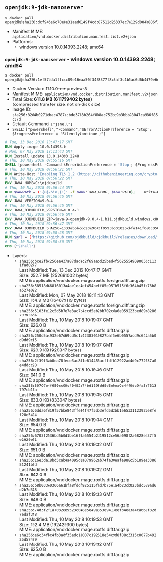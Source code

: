 ## `openjdk:9-jdk-nanoserver`

```console
$ docker pull openjdk@sha256:dcf943e6c70e8e31aad0149f4cdc87512d26337ec7a129d004b886f192618e8f
```

-	Manifest MIME: `application/vnd.docker.distribution.manifest.list.v2+json`
-	Platforms:
	-	windows version 10.0.14393.2248; amd64

### `openjdk:9-jdk-nanoserver` - windows version 10.0.14393.2248; amd64

```console
$ docker pull openjdk@sha256:1ef57dda1ffc4c89e16eaa50f3458377f8c5af3c1b5ac6d6b4d79e6d5a8a9ec3
```

-	Docker Version: 17.10.0-ee-preview-3
-	Manifest MIME: `application/vnd.docker.distribution.manifest.v2+json`
-	Total Size: **611.8 MB (611759402 bytes)**  
	(compressed transfer size, not on-disk size)
-	Image ID: `sha256:82d4b0271dbac4787acbde3783b264f8b8ac752bc9b3bbb98047ca986f85c17d`
-	Default Command: `["jshell"]`
-	`SHELL`: `["powershell","-Command","$ErrorActionPreference = 'Stop'; $ProgressPreference = 'SilentlyContinue';"]`

```dockerfile
# Tue, 13 Dec 2016 10:47:17 GMT
RUN Apply image 10.0.14393.0
# Mon, 07 May 2018 18:11:43 GMT
RUN Install update 10.0.14393.2248
# Thu, 10 May 2018 09:55:16 GMT
SHELL [powershell -Command $ErrorActionPreference = 'Stop'; $ProgressPreference = 'SilentlyContinue';]
# Thu, 10 May 2018 09:56:21 GMT
RUN Write-Host 'Enabling TLS 1.2 (https://githubengineering.com/crypto-removal-notice/) ...'; 	$tls12RegBase = 'HKLM:\\SYSTEM\CurrentControlSet\Control\SecurityProviders\SCHANNEL\Protocols\TLS 1.2'; 	if (Test-Path $tls12RegBase) { throw ('"{0}" already exists!' -f $tls12RegBase) }; 	New-Item -Path ('{0}/Client' -f $tls12RegBase) -Force; 	New-Item -Path ('{0}/Server' -f $tls12RegBase) -Force; 	New-ItemProperty -Path ('{0}/Client' -f $tls12RegBase) -Name 'DisabledByDefault' -PropertyType DWORD -Value 0 -Force; 	New-ItemProperty -Path ('{0}/Client' -f $tls12RegBase) -Name 'Enabled' -PropertyType DWORD -Value 1 -Force; 	New-ItemProperty -Path ('{0}/Server' -f $tls12RegBase) -Name 'DisabledByDefault' -PropertyType DWORD -Value 0 -Force; 	New-ItemProperty -Path ('{0}/Server' -f $tls12RegBase) -Name 'Enabled' -PropertyType DWORD -Value 1 -Force
# Thu, 10 May 2018 09:56:22 GMT
ENV JAVA_HOME=C:\ojdkbuild
# Thu, 10 May 2018 09:56:44 GMT
RUN $newPath = ('{0}\bin;{1}' -f $env:JAVA_HOME, $env:PATH); 	Write-Host ('Updating PATH: {0}' -f $newPath); 	setx /M PATH $newPath;
# Thu, 10 May 2018 09:56:45 GMT
ENV JAVA_VERSION=9.0.4
# Thu, 10 May 2018 09:56:45 GMT
ENV JAVA_OJDKBUILD_VERSION=9.0.4-1
# Thu, 10 May 2018 09:56:46 GMT
ENV JAVA_OJDKBUILD_ZIP=java-9-openjdk-9.0.4-1.b11.ojdkbuild.windows.x86_64.zip
# Thu, 10 May 2018 09:56:47 GMT
ENV JAVA_OJDKBUILD_SHA256=1333ab5bccc20e9043f0593b001825cbfa141f0e0c850d877af6b8e2c990cb47
# Thu, 10 May 2018 09:58:28 GMT
RUN $url = ('https://github.com/ojdkbuild/ojdkbuild/releases/download/{0}/{1}' -f $env:JAVA_OJDKBUILD_VERSION, $env:JAVA_OJDKBUILD_ZIP); 	Write-Host ('Downloading {0} ...' -f $url); 	Invoke-WebRequest -Uri $url -OutFile 'ojdkbuild.zip'; 	Write-Host ('Verifying sha256 ({0}) ...' -f $env:JAVA_OJDKBUILD_SHA256); 	if ((Get-FileHash ojdkbuild.zip -Algorithm sha256).Hash -ne $env:JAVA_OJDKBUILD_SHA256) { 		Write-Host 'FAILED!'; 		exit 1; 	}; 		Write-Host 'Expanding ...'; 	Expand-Archive ojdkbuild.zip -DestinationPath C:\; 		Write-Host 'Renaming ...'; 	Move-Item 		-Path ('C:\{0}' -f ($env:JAVA_OJDKBUILD_ZIP -Replace '.zip$', '')) 		-Destination $env:JAVA_HOME 	; 		Write-Host 'Verifying install ...'; 	Write-Host '  java -version'; java -version; 	Write-Host '  javac -version'; javac -version; 		Write-Host 'Removing ...'; 	Remove-Item ojdkbuild.zip -Force; 		Write-Host 'Complete.';
# Thu, 10 May 2018 09:58:30 GMT
CMD ["jshell"]
```

-	Layers:
	-	`sha256:bce2fbc256ea437a87dadac2f69aabd25bed4f56255549090056c1131fad0277`  
		Last Modified: Tue, 13 Dec 2016 10:47:17 GMT  
		Size: 252.7 MB (252691002 bytes)  
		MIME: application/vnd.docker.image.rootfs.foreign.diff.tar.gzip
	-	`sha256:58518d66816013a4ae1ec4ef454beff05e957b515f6c364b45fe76b8a527e022`  
		Last Modified: Mon, 07 May 2018 18:11:43 GMT  
		Size: 164.9 MB (164879119 bytes)  
		MIME: application/vnd.docker.image.rootfs.foreign.diff.tar.gzip
	-	`sha256:5103fe12c5d5b7e7e3ac7c4ccd5eb2bb702cda6e059223bed89c8286737936de`  
		Last Modified: Thu, 10 May 2018 10:19:37 GMT  
		Size: 926.0 B  
		MIME: application/vnd.docker.image.rootfs.diff.tar.gzip
	-	`sha256:250d5a4932e67d69cd5c1b42383010827baf5e6b0557acd9c647a5b0d9dd9c15`  
		Last Modified: Thu, 10 May 2018 10:19:37 GMT  
		Size: 920.3 KB (920347 bytes)  
		MIME: application/vnd.docker.image.rootfs.diff.tar.gzip
	-	`sha256:2f39f3ab0ea78fece3ac891e614456acffdfb12922ad4d9c772037a0e4ddcc28`  
		Last Modified: Thu, 10 May 2018 10:19:36 GMT  
		Size: 941.0 B  
		MIME: application/vnd.docker.image.rootfs.diff.tar.gzip
	-	`sha256:30797e4f650cc90c40482b74bd189fdd8d6ebea9c4f40de9fa5c7813797cb17a`  
		Last Modified: Thu, 10 May 2018 10:19:35 GMT  
		Size: 833.0 KB (833047 bytes)  
		MIME: application/vnd.docker.image.rootfs.diff.tar.gzip
	-	`sha256:6dda6fd19f57bbe843ffe84f47f5db3efd5d2bb1e65331123927e8fef28e5424`  
		Last Modified: Thu, 10 May 2018 10:19:34 GMT  
		Size: 954.0 B  
		MIME: application/vnd.docker.image.rootfs.diff.tar.gzip
	-	`sha256:6703f2536bd5b0d1be16f9a6554b2d19512ce56a098f2a6828e437f5e2929ef1`  
		Last Modified: Thu, 10 May 2018 10:19:32 GMT  
		Size: 951.0 B  
		MIME: application/vnd.docker.image.rootfs.diff.tar.gzip
	-	`sha256:16e3da18bd5cab4a4095d1a079962ab74fa30eafe988c5b189ee338651241bfd`  
		Last Modified: Thu, 10 May 2018 10:19:32 GMT  
		Size: 942.0 B  
		MIME: application/vnd.docker.image.rootfs.diff.tar.gzip
	-	`sha256:b8b033e0366a61bfa8fddf925115fad7b75e1a4b23cb023bdc579ad6d2b7d348`  
		Last Modified: Thu, 10 May 2018 10:19:33 GMT  
		Size: 948.0 B  
		MIME: application/vnd.docker.image.rootfs.diff.tar.gzip
	-	`sha256:74d3f2f1a70328e9523c048e5e49a853e9413eefb4ea3a4ca661f82d7edaf348`  
		Last Modified: Thu, 10 May 2018 10:19:53 GMT  
		Size: 192.4 MB (192429300 bytes)  
		MIME: application/vnd.docker.image.rootfs.diff.tar.gzip
	-	`sha256:e6c34fbc4fb3adf35adc18007c192618e54c9d8f88c3315c0077b49225d57429`  
		Last Modified: Thu, 10 May 2018 10:19:32 GMT  
		Size: 925.0 B  
		MIME: application/vnd.docker.image.rootfs.diff.tar.gzip

